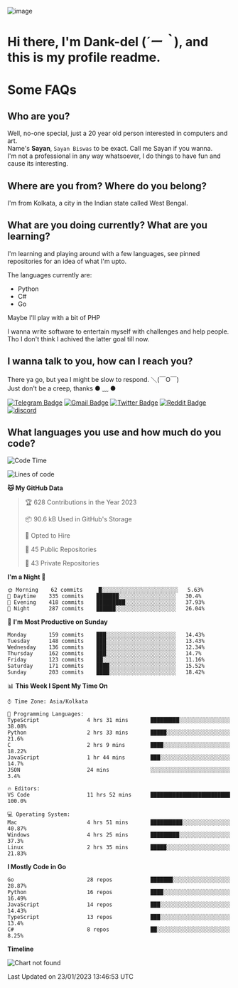 ![image](https://user-images.githubusercontent.com/63096193/125182844-29f20800-e22f-11eb-8dc9-b0f2d29647bb.png)

# **Hi there, I'm Dank-del (*´ー｀*), and this is my profile readme.**
<!--  [![Profile views](https://gpvc.arturio.dev/dank-del)](https://github.com/dank-del) -->
# Some FAQs

## **Who are you?**

Well, no-one special, just a 20 year old person interested in computers and art. \
Name's **Sayan**, `Sayan Biswas` to be exact. Call me Sayan if you wanna. \
I'm not a professional in any way whatsoever, I do things to have fun and cause its interesting.

## **Where are you from? Where do you belong?**

I'm from Kolkata, a city in the Indian state called West Bengal.

## **What are you doing currently? What are you learning?**

I'm learning and playing around with a few languages, see pinned repositories for an idea of what I'm upto.

The languages currently are:

- Python
- C#
- Go

Maybe I'll play with a bit of PHP

I wanna write software to entertain myself with challenges and help people. \
Tho I don't think I achived the latter goal till now.

<!--## **Eww, I see a weeb profile.**

Can't help it, it's the best way to hide my face on this account
> Why do people hate weebs .-.

## **Cool, what more interests you?**

My interests are quite, weird. They're scattered all over the place. \
I've been fascinated by music and have studied it since the age of 6, I've performed on stage and on air but yeah now I've been away from that. I specialize in key instruments. \
Another thing that interests me is Media Production, aka, working with audio, video and broadcasting media.

> I just like art in general. also feeds the reason of me being obsessed with Japanese drawings (⋟ ﹏ ⋞)-->

## **I wanna talk to you, how can I reach you?**

There ya go, but yea I might be slow to respond. ＼(￣O￣) \
Just don't be a creep, thanks ● ﹏ ●

[![Telegram Badge](https://img.shields.io/badge/-dank_as_fuck-1ca0f1?style=flat-square&logo=telegram&logoColor=white&link=https://t.me/dank_as_fuck)](https://t.me/dank_as_fuck)
[![Gmail Badge](https://img.shields.io/badge/-sayan@asia.com-c14438?style=flat-square&logo=Gmail&logoColor=white&link=mailto:sayan@asia.com)](mailto:sayan@asia.com)
[![Twitter Badge](https://img.shields.io/twitter/follow/TheDankDel?style=social)](https://twitter.com/TheDankDel)
[![Reddit Badge](https://img.shields.io/reddit/user-karma/combined/dank_as_fuck_?style=social)](https://www.reddit.com/user/dank_as_fuck_/)
[![discord](https://discord-md-badge.vercel.app/api/shield/506536929152466945?style=social)](https://discordapp.com/users/506536929152466945)

## **What languages you use and how much do you code?**

<!--START_SECTION:waka-->
![Code Time](http://img.shields.io/badge/Code%20Time-1%2C021%20hrs%2058%20mins-blue)

![Lines of code](https://img.shields.io/badge/From%20Hello%20World%20I%27ve%20Written-1%20Million%20lines%20of%20code-blue)

**🐱 My GitHub Data** 

> 🏆 628 Contributions in the Year 2023
 > 
> 📦 90.6 kB Used in GitHub's Storage 
 > 
> 💼 Opted to Hire
 > 
> 📜 45 Public Repositories 
 > 
> 🔑 43 Private Repositories  
 > 
**I'm a Night 🦉** 

```text
🌞 Morning    62 commits     █░░░░░░░░░░░░░░░░░░░░░░░░   5.63% 
🌆 Daytime    335 commits    ███████░░░░░░░░░░░░░░░░░░   30.4% 
🌃 Evening    418 commits    █████████░░░░░░░░░░░░░░░░   37.93% 
🌙 Night      287 commits    ██████░░░░░░░░░░░░░░░░░░░   26.04%

```
📅 **I'm Most Productive on Sunday** 

```text
Monday       159 commits    ███░░░░░░░░░░░░░░░░░░░░░░   14.43% 
Tuesday      148 commits    ███░░░░░░░░░░░░░░░░░░░░░░   13.43% 
Wednesday    136 commits    ███░░░░░░░░░░░░░░░░░░░░░░   12.34% 
Thursday     162 commits    ███░░░░░░░░░░░░░░░░░░░░░░   14.7% 
Friday       123 commits    ██░░░░░░░░░░░░░░░░░░░░░░░   11.16% 
Saturday     171 commits    ████░░░░░░░░░░░░░░░░░░░░░   15.52% 
Sunday       203 commits    ████░░░░░░░░░░░░░░░░░░░░░   18.42%

```


📊 **This Week I Spent My Time On** 

```text
⌚︎ Time Zone: Asia/Kolkata

💬 Programming Languages: 
TypeScript               4 hrs 31 mins       █████████░░░░░░░░░░░░░░░░   38.08% 
Python                   2 hrs 33 mins       █████░░░░░░░░░░░░░░░░░░░░   21.6% 
C                        2 hrs 9 mins        ████░░░░░░░░░░░░░░░░░░░░░   18.22% 
JavaScript               1 hr 44 mins        ███░░░░░░░░░░░░░░░░░░░░░░   14.7% 
JSON                     24 mins             ░░░░░░░░░░░░░░░░░░░░░░░░░   3.4%

🔥 Editors: 
VS Code                  11 hrs 52 mins      █████████████████████████   100.0%

💻 Operating System: 
Mac                      4 hrs 51 mins       ██████████░░░░░░░░░░░░░░░   40.87% 
Windows                  4 hrs 25 mins       █████████░░░░░░░░░░░░░░░░   37.3% 
Linux                    2 hrs 35 mins       █████░░░░░░░░░░░░░░░░░░░░   21.83%

```

**I Mostly Code in Go** 

```text
Go                       28 repos            ███████░░░░░░░░░░░░░░░░░░   28.87% 
Python                   16 repos            ████░░░░░░░░░░░░░░░░░░░░░   16.49% 
JavaScript               14 repos            ███░░░░░░░░░░░░░░░░░░░░░░   14.43% 
TypeScript               13 repos            ███░░░░░░░░░░░░░░░░░░░░░░   13.4% 
C#                       8 repos             ██░░░░░░░░░░░░░░░░░░░░░░░   8.25%

```


**Timeline**

![Chart not found](https://raw.githubusercontent.com/Dank-del/Dank-del/main/charts/bar_graph.png) 


 Last Updated on 23/01/2023 13:46:53 UTC
<!--END_SECTION:waka-->

<!--## **Can I stalk your spotify?**

Um sure.

![OwO Spotify](https://spotify-recently-played-readme.vercel.app/api?user=31fdrsslnr7nvq4ytqwtw7c4rxfm&count=5)-->
